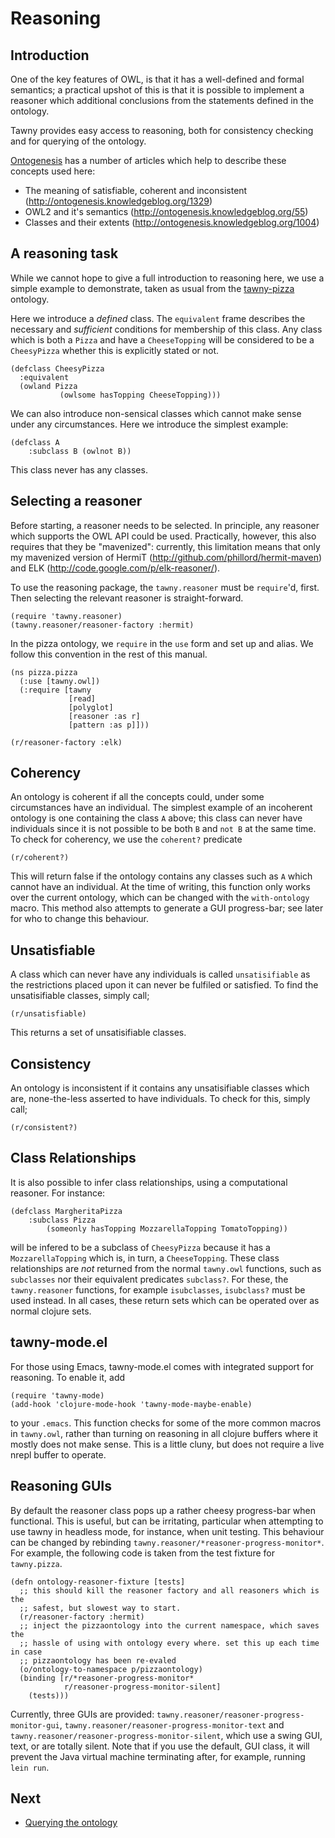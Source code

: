 Reasoning
=========


## Introduction

One of the key features of OWL, is that it has a well-defined and formal
semantics; a practical upshot of this is that it is possible to implement a
reasoner which additional conclusions from the statements defined in the
ontology.

Tawny provides easy access to reasoning, both for consistency checking and for
querying of the ontology.

[Ontogenesis](http://ontogenesis.knowledgeblog.org) has a number of articles
which help to describe these concepts used here:
 - The meaning of satisfiable, coherent and inconsistent
   (http://ontogenesis.knowledgeblog.org/1329)
 - OWL2 and it's semantics (http://ontogenesis.knowledgeblog.org/55)
 - Classes and their extents (http://ontogenesis.knowledgeblog.org/1004)


## A reasoning task

While we cannot hope to give a full introduction to reasoning here, we use a
simple example to demonstrate, taken as usual from the
[tawny-pizza](https://github.com/phillord/tawny-pizza) ontology.

Here we introduce a *defined* class. The `equivalent` frame describes the
necessary and *sufficient* conditions for membership of this class. Any class
which is both a `Pizza` and have a `CheeseTopping` will be considered to be a
`CheesyPizza` whether this is explicitly stated or not.

    (defclass CheesyPizza
      :equivalent
      (owland Pizza
               (owlsome hasTopping CheeseTopping)))

We can also introduce non-sensical classes which cannot make sense under any
circumstances. Here we introduce the simplest example:

    (defclass A
        :subclass B (owlnot B))

This class never has any classes.

## Selecting a reasoner

Before starting, a reasoner needs to be selected. In principle, any reasoner
which supports the OWL API could be used. Practically, however, this also
requires that they be "mavenized": currently, this limitation means that only
my mavenized version of HermiT (http://github.com/phillord/hermit-maven) and
ELK (http://code.google.com/p/elk-reasoner/).

To use the reasoning package, the `tawny.reasoner` must be `require`'d, first.
Then selecting the relevant reasoner is straight-forward.

    (require 'tawny.reasoner)
    (tawny.reasoner/reasoner-factory :hermit)

In the pizza ontology, we `require` in the `use` form and set up and alias. We
follow this convention in the rest of this manual.

    (ns pizza.pizza
      (:use [tawny.owl])
      (:require [tawny
                 [read]
                 [polyglot]
                 [reasoner :as r]
                 [pattern :as p]]))

    (r/reasoner-factory :elk)

## Coherency

An ontology is coherent if all the concepts could, under some circumstances
have an individual. The simplest example of an incoherent ontology is one
containing the class `A` above; this class can never have individuals since it
is not possible to be both `B` and `not B` at the same time. To check for
coherency, we use the `coherent?` predicate

    (r/coherent?)

This will return false if the ontology contains any classes such as `A` which
cannot have an individual. At the time of writing, this function only works
over the current ontology, which can be changed with the `with-ontology`
macro. This method also attempts to generate a GUI progress-bar; see later for
who to change this behaviour.

## Unsatisfiable

A class which can never have any individuals is called `unsatisifiable` as
the restrictions placed upon it can never be fulfiled or satisfied. To find
the unsatisifiable classes, simply call;

    (r/unsatisfiable)

This returns a set of unsatisifiable classes.

## Consistency

An ontology is inconsistent if it contains any unsatisifiable classes which
are, none-the-less asserted to have individuals. To check for this, simply
call;

    (r/consistent?)


## Class Relationships

It is also possible to infer class relationships, using a computational
reasoner. For instance:

    (defclass MargheritaPizza
        :subclass Pizza
            (someonly hasTopping MozzarellaTopping TomatoTopping))


will be infered to be a subclass of `CheesyPizza` because it has a
`MozzarellaTopping` which is, in turn, a `CheeseTopping`. These class
relationships are *not* returned from the normal `tawny.owl` functions, such
as `subclasses` nor their equivalent predicates `subclass?`. For these, the
`tawny.reasoner` functions, for example `isubclasses`, `isubclass?` must be
used instead. In all cases, these return sets which can be operated over as
normal clojure sets.


## tawny-mode.el

For those using Emacs, tawny-mode.el comes with integrated support for
reasoning. To enable it, add

    (require 'tawny-mode)
    (add-hook 'clojure-mode-hook 'tawny-mode-maybe-enable)

to your `.emacs`. This function checks for some of the more common macros in
`tawny.owl`, rather than turning on reasoning in all clojure buffers where it
mostly does not make sense. This is a little cluny, but does not require a
live nrepl buffer to operate.

## Reasoning GUIs

By default the reasoner class pops up a rather cheesy progress-bar when
functional. This is useful, but can be irritating, particular when attempting
to use tawny in headless mode, for instance, when unit testing. This behaviour
can be changed by rebinding `tawny.reasoner/*reasoner-progress-monitor*`. For
example, the following code is taken from the test fixture for `tawny.pizza`.

    (defn ontology-reasoner-fixture [tests]
      ;; this should kill the reasoner factory and all reasoners which is the
      ;; safest, but slowest way to start.
      (r/reasoner-factory :hermit)
      ;; inject the pizzaontology into the current namespace, which saves the
      ;; hassle of using with ontology every where. set this up each time in case
      ;; pizzaontology has been re-evaled
      (o/ontology-to-namespace p/pizzaontology)
      (binding [r/*reasoner-progress-monitor*
                r/reasoner-progress-monitor-silent]
        (tests)))


Currently, three GUIs are provided:
`tawny.reasoner/reasoner-progress-monitor-gui`,
`tawny.reasoner/reasoner-progress-monitor-text` and
`tawny.reasoner/reasoner-progress-monitor-silent`, which use a swing GUI,
text, or are totally silent. Note that if you use the default, GUI class, it
will prevent the Java virtual machine terminating after, for example, running
`lein run`.



## Next

 - [Querying the ontology](querying.md)

